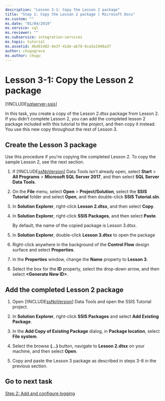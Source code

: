 ```yaml
---
description: "Lesson 3-1: Copy the Lesson 2 package"
title: "Step 1: Copy the Lesson 2 package | Microsoft Docs"
ms.custom: ""
ms.date: "01/04/2019"
ms.service: sql
ms.reviewer: ""
ms.subservice: integration-services
ms.topic: tutorial
ms.assetid: 4bd91402-4e37-41de-ab78-8ca5a1948a37
author: chugugrace
ms.author: chugu
---
```

# Lesson 3-1: Copy the Lesson 2 package

[!INCLUDE[sqlserver-ssis](../includes/applies-to-version/sqlserver-ssis.md)]



In this task, you create a copy of the Lesson 2.dtsx package from Lesson 2. If you didn't complete Lesson 2, you can add the completed lesson 2 package included with this tutorial to the project, and then copy it instead. You use this new copy throughout the rest of Lesson 3.

## Create the Lesson 3 package

Use this procedure if you're copying the completed Lesson 2.  To copy the sample Lesson 2, see the next section.

1.  If [!INCLUDE[ssNoVersion](../includes/ssnoversion-md.md)] Data Tools isn't already open, select **Start** > **All Programs** > **Microsoft SQL Server 2017**, and then select **SQL Server Data Tools**.

2.  On the **File** menu, select **Open** > **Project/Solution**, select the **SSIS Tutorial** folder and select **Open**, and then double-click **SSIS Tutorial.sln**.

3.  In **Solution Explorer**, right-click **Lesson 2.dtsx**, and then select **Copy**.

4.  In **Solution Explorer**, right-click **SSIS Packages**, and then select **Paste**.

    By default, the name of the copied package is Lesson 3.dtsx.

5.  In **Solution Explorer**, double-click **Lesson 3.dtsx** to open the package

6.  Right-click anywhere in the background of the **Control Flow** design surface and select **Properties**.

7.  In the **Properties** window, change the **Name** property to **Lesson 3**.

8.  Select the box for the **ID** property, select the drop-down arrow, and then select **\<Generate New ID>**.

## Add the completed Lesson 2 package

1.  Open [!INCLUDE[ssNoVersion](../includes/ssnoversion-md.md)] Data Tools and open the SSIS Tutorial project.

2.  In **Solution Explorer**, right-click **SSIS Packages** and select **Add Existing Package**.

3.  In the **Add Copy of Existing Package** dialog, in **Package location**, select **File system**.

4.  Select the browse **(...)** button, navigate to **Lesson 2.dtsx** on your machine, and then select **Open**.

5.  Copy and paste the Lesson 3 package as described in steps 3-8 in the previous section.  
  
## Go to next task
[Step 2: Add and configure logging](../integration-services/lesson-3-2-adding-and-configuring-logging.md)  
  

